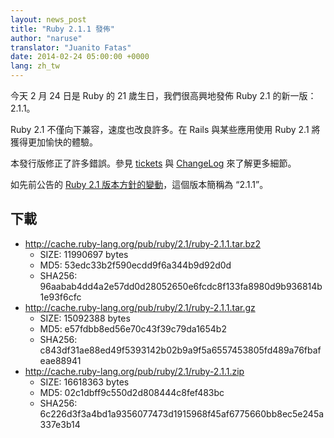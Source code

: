 ```yaml
---
layout: news_post
title: "Ruby 2.1.1 發佈"
author: "naruse"
translator: "Juanito Fatas"
date: 2014-02-24 05:00:00 +0000
lang: zh_tw
---
```


今天 2 月 24 日是 Ruby 的 21 歲生日，我們很高興地發佈 Ruby 2.1 的新一版：2.1.1。

Ruby 2.1 不僅向下兼容，速度也改良許多。在 Rails 與某些應用使用 Ruby 2.1 將獲得更加愉快的體驗。

本發行版修正了許多錯誤。參見 [tickets](https://bugs.ruby-lang.org/projects/ruby-21/issues?set_filter=1&amp;status_id=5)
與 [ChangeLog](http://svn.ruby-lang.org/repos/ruby/tags/v2_1_1/ChangeLog) 來了解更多細節。

如先前公告的 [Ruby 2.1 版本方針的變動](https://www.ruby-lang.org/zh_tw/news/2013/12/21/semantic-versioning-after-2-1-0/)，這個版本簡稱為 “2.1.1”。

## 下載

* <http://cache.ruby-lang.org/pub/ruby/2.1/ruby-2.1.1.tar.bz2>
  * SIZE:   11990697 bytes
  * MD5:    53edc33b2f590ecdd9f6a344b9d92d0d
  * SHA256: 96aabab4dd4a2e57dd0d28052650e6fcdc8f133fa8980d9b936814b1e93f6cfc
* <http://cache.ruby-lang.org/pub/ruby/2.1/ruby-2.1.1.tar.gz>
  * SIZE:   15092388 bytes
  * MD5:    e57fdbb8ed56e70c43f39c79da1654b2
  * SHA256: c843df31ae88ed49f5393142b02b9a9f5a6557453805fd489a76fbafeae88941
* <http://cache.ruby-lang.org/pub/ruby/2.1/ruby-2.1.1.zip>
  * SIZE:   16618363 bytes
  * MD5:    02c1dbff9c550d2d808444c8fef483bc
  * SHA256: 6c226d3f3a4bd1a9356077473d1915968f45af6775660bb8ec5e245a337e3b14
